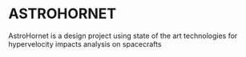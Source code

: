 # ASTROHORNET
AstroHornet is a design project using state of the art technologies for hypervelocity impacts analysis on spacecrafts
